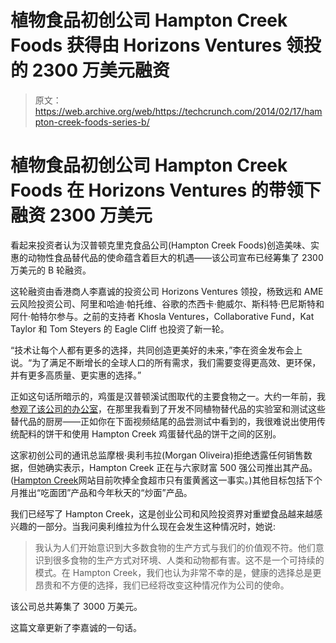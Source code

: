 # 植物食品初创公司 Hampton Creek Foods 获得由 Horizons Ventures 领投的 2300 万美元融资

> 原文：<https://web.archive.org/web/https://techcrunch.com/2014/02/17/hampton-creek-foods-series-b/>

# 植物食品初创公司 Hampton Creek Foods 在 Horizons Ventures 的带领下融资 2300 万美元

看起来投资者认为汉普顿克里克食品公司(Hampton Creek Foods)创造美味、实惠的动物性食品替代品的使命蕴含着巨大的机遇——该公司宣布已经筹集了 2300 万美元的 B 轮融资。

这轮融资由香港商人李嘉诚的投资公司 Horizons Ventures 领投，杨致远和 AME 云风险投资公司、阿里和哈迪·帕托维、谷歌的杰西卡·鲍威尔、斯科特·巴尼斯特和阿什·帕特尔参与。之前的支持者 Khosla Ventures，Collaborative Fund，Kat Taylor 和 Tom Steyers 的 Eagle Cliff 也投资了新一轮。

“技术让每个人都有更多的选择，共同创造更美好的未来，”李在资金发布会上说。“为了满足不断增长的全球人口的所有需求，我们需要变得更高效、更环保，并有更多高质量、更实惠的选择。”

正如这句话所暗示的，鸡蛋是汉普顿溪试图取代的主要食物之一。大约一年前，我[参观了该公司的办公室](https://web.archive.org/web/20230325124237/https://techcrunch.com/2013/02/13/hampton-creek-foods/)，在那里我看到了开发不同植物替代品的实验室和测试这些替代品的厨房——正如你在下面视频结尾的品尝测试中看到的，我很难说出使用传统配料的饼干和使用 Hampton Creek 鸡蛋替代品的饼干之间的区别。

这家初创公司的通讯总监摩根·奥利韦拉(Morgan Oliveira)拒绝透露任何销售数据，但她确实表示，Hampton Creek 正在与六家财富 500 强公司推出其产品。([Hampton Creek](https://web.archive.org/web/20230325124237/https://hamptoncreekfoods.com/)网站目前吹捧全食超市只有蛋黄酱这一事实。)其他目标包括下个月推出“吃面团”产品和今年秋天的“炒面”产品。

我们已经写了 Hampton Creek，这是创业公司和风险投资界对重塑食品越来越感兴趣的一部分。当我问奥利维拉为什么现在会发生这种情况时，她说:

> 我认为人们开始意识到大多数食物的生产方式与我们的价值观不符。他们意识到很多食物的生产方式对环境、人类和动物都有害。这不是一个可持续的模式。在 Hampton Creek，我们也认为非常不幸的是，健康的选择总是更昂贵和不方便的选择，我们已经将改变这种情况作为公司的使命。

该公司总共筹集了 3000 万美元。

这篇文章更新了李嘉诚的一句话。